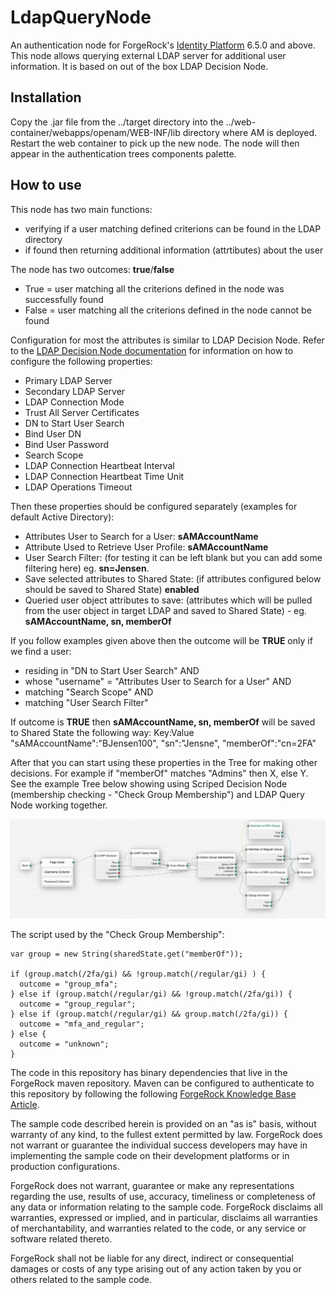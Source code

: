 <!--
 * The contents of this file are subject to the terms of the Common Development and
 * Distribution License (the License). You may not use this file except in compliance with the
 * License.
 *
 * You can obtain a copy of the License at legal/CDDLv1.0.txt. See the License for the
 * specific language governing permission and limitations under the License.
 *
 * When distributing Covered Software, include this CDDL Header Notice in each file and include
 * the License file at legal/CDDLv1.0.txt. If applicable, add the following below the CDDL
 * Header, with the fields enclosed by brackets [] replaced by your own identifying
 * information: "Portions copyright [year] [name of copyright owner]".
 *
 * Copyright 2018 ForgeRock AS.
-->

# LdapQueryNode

An authentication node for ForgeRock's [Identity Platform][forgerock_platform] 6.5.0 and above. This node allows querying external LDAP server for additional user information. It is based on out of the box LDAP Decision Node.

## Installation

Copy the .jar file from the ../target directory into the ../web-container/webapps/openam/WEB-INF/lib directory where AM is deployed. Restart the web container to pick up the new node. The node will then appear in the authentication trees components palette.

## How to use

This node has two main functions:

- verifying if a user matching defined criterions can be found in the LDAP directory
- if found then returning additional information (attrtibutes) about the user

The node has two outcomes: **true**/**false**

- True = user matching all the criterions defined in the node was successfully found
- False = user matching all the criterions defined in the node cannot be found

Configuration for most the attributes is similar to LDAP Decision Node. Refer to the [LDAP Decision Node documentation](https://backstage.forgerock.com/docs/am/6.5/authentication-guide/#auth-node-ldap-decision) for information on how to configure the following properties:

- Primary LDAP Server
- Secondary LDAP Server
- LDAP Connection Mode
- Trust All Server Certificates
- DN to Start User Search
- Bind User DN
- Bind User Password
- Search Scope
- LDAP Connection Heartbeat Interval
- LDAP Connection Heartbeat Time Unit
- LDAP Operations Timeout

Then these properties should be configured separately (examples for default Active Directory):

- Attributes User to Search for a User: **sAMAccountName**
- Attribute Used to Retrieve User Profile: **sAMAccountName**
- User Search Filter: (for testing it can be left blank but you can add some filtering here) eg. **sn=Jensen**.
- Save selected attributes to Shared State: (if attributes configured below should be saved to Shared State) **enabled**
- Queried user object attributes to save: (attributes which will be pulled from the user object in target LDAP and saved to Shared State) - eg. **sAMAccountName, sn, memberOf**

If you follow examples given above then the outcome will be **TRUE** only if we find a user:

- residing in "DN to Start User Search" AND
- whose "username" = "Attributes User to Search for a User" AND
- matching "Search Scope" AND
- matching "User Search Filter"

If outcome is **TRUE** then **sAMAccountName, sn, memberOf** will be saved to Shared State the following way:
Key:Value
"sAMAccountName":"BJensen100",
"sn":"Jensne",
"memberOf":"cn=2FA"

After that you can start using these properties in the Tree for making other decisions. For example if "memberOf" matches "Admins" then X, else Y. See the example Tree below showing using Scriped Decision Node (membership checking - "Check Group Membership") and LDAP Query Node working together.

![ScreenShot](./example.png)

The script used by the "Check Group Membership":

```
var group = new String(sharedState.get("memberOf"));

if (group.match(/2fa/gi) && !group.match(/regular/gi) ) {
  outcome = "group_mfa";
} else if (group.match(/regular/gi) && !group.match(/2fa/gi)) {
  outcome = "group_regular";
} else if (group.match(/regular/gi) && group.match(/2fa/gi)) {
  outcome = "mfa_and_regular";
} else {
  outcome = "unknown";
}
```

The code in this repository has binary dependencies that live in the ForgeRock maven repository. Maven can be configured to authenticate to this repository by following the following [ForgeRock Knowledge Base Article](https://backstage.forgerock.com/knowledge/kb/article/a74096897).

The sample code described herein is provided on an "as is" basis, without warranty of any kind, to the fullest extent permitted by law. ForgeRock does not warrant or guarantee the individual success developers may have in implementing the sample code on their development platforms or in production configurations.

ForgeRock does not warrant, guarantee or make any representations regarding the use, results of use, accuracy, timeliness or completeness of any data or information relating to the sample code. ForgeRock disclaims all warranties, expressed or implied, and in particular, disclaims all warranties of merchantability, and warranties related to the code, or any service or software related thereto.

ForgeRock shall not be liable for any direct, indirect or consequential damages or costs of any type arising out of any action taken by you or others related to the sample code.

[forgerock_platform]: https://www.forgerock.com/platform/
